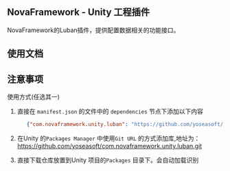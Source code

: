 ﻿## NovaFramework - Unity 工程插件

NovaFramework的Luban插件，提供配置数据相关的功能接口。

## 使用文档

## 注意事项

使用方式(任选其一)

1. 直接在 `manifest.json` 的文件中的 `dependencies` 节点下添加以下内容
   ```json
      {"com.novaframework.unity.luban": "https://github.com/yoseasoft/com.novaframework.unity.luban.git"}
    ```
2. 在Unity 的`Packages Manager` 中使用`Git URL` 的方式添加库,地址为：
https://github.com/yoseasoft/com.novaframework.unity.luban.git

3. 直接下载仓库放置到Unity 项目的`Packages` 目录下。会自动加载识别
